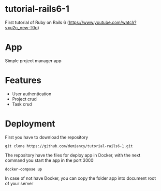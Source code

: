 # tutorial-rails6-1
First tutorial of Ruby on Rails 6 (https://www.youtube.com/watch?v=u2o_new-T0o)

# App
Simple project manager app

# Features
* User authentication
* Project crud
* Task crud

# Deployment

First you have to download the repository 

    git clone https://github.com/demiancy/tutorial-rails6-1.git

The repository have the files for deploy app in Docker, with the next command you start the app in the port 3000

    docker-compose up

In case of not have Docker, you can copy the folder app into document root of your server

   
